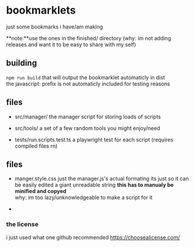 # bookmarklets
just some bookmarks i have/am making

**note:**use the ones in the finished/ directory (why: im not adding releases and want it to be easy to share with my self)

## building
```npm run build```
that will output the bookmarklet automaticly in dist  
the javascript: prefix is not automaticly included for testing reasons

## files
- src/manager/
the manager script for storing loads of scripts
  
- src/tools/
a set of a few random tools you might enjoy/need
  
- tests/run.scripts.test.ts
a playwright test for each script (requires compiled files rn)


## files
- manger.style.css
    just the manager.js's actual formating its just so it can be easily edited a giant unreadable string
    **this has to manualy be minified and copyed**  
    why: im too lazy/unknowledgeable to make a script for it

- 

### the license
i just used what one github recommended
https://choosealicense.com/
